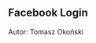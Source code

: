 ## Facebook Login

Autor: Tomasz Okoński

<div id="fb-root"></div>
<script async defer crossorigin="anonymous" src="https://connect.facebook.net/pl_PL/sdk.js#xfbml=1&version=v3.2&appId=351134035507396&autoLogAppEvents=1">
		  window.fbAsyncInit = function() {
			FB.init({
			  appId      : '351134035507396',
			  cookie     : true,
			  xfbml      : true,
			  version    : 'v3.2'
			});
			  
			FB.AppEvents.logPageView();   
			  
		  };

		  (function(d, s, id){
			 var js, fjs = d.getElementsByTagName(s)[0];
			 if (d.getElementById(id)) {return;}
			 js = d.createElement(s); js.id = id;
			 js.src = "https://connect.facebook.net/en_US/sdk.js";
			 fjs.parentNode.insertBefore(js, fjs);
		   }(document, 'script', 'facebook-jssdk'));
		   
		  function statusChangeCallback(response) {
			if (response.status === 'connected') {
			  testAPI();
			} else {
			  document.getElementById('status').innerHTML = 'Nie jesteś zalogowany ';
			}
		  }		   
		   
		  function checkLoginState() {
			  FB.getLoginStatus(function(response) {
				statusChangeCallback(response);
			  });
			}
		  function testAPI(){
			FB.api('/me', function(response) {
				document.getElementById('status').innerHTML = 'Zalogowano jako '+response.name;
			});			  
		  }
</script>
<fb:login-button scope="public_profile" onlogin="checkLoginState();">
</fb:login-button>

<div id="status">
</div>